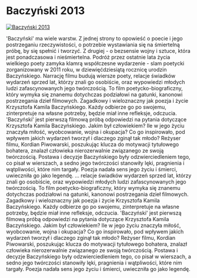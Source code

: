Baczyński 2013 
=============
[![Baczyński 2013 ](http://vidos.pl/images/player.gif)](http://vidos.pl/baczynski-2013)

 'Baczyński' ma wiele warstw. Z jednej strony to opowieść o poecie i jego postrzeganiu rzeczywistości, o potrzebie wystawiania się na śmiertelną próbę, by się spełnić i tworzyć. Z drugiej - o bezsensie wojny i sztuce, która jest ponadczasowa i nieśmiertelna. Podróż przez ostatnie lata życia wielkiego poety zamyka klamrą współczesne wydarzenie - slam poetycki zorganizowany w 2011 roku, w dziewięćdziesiątą rocznicę urodzin Baczyńskiego. Narrację filmu budują wiersze poety, relacje świadków wydarzeń sprzed lat, którzy znali go osobiście, oraz wypowiedzi młodych ludzi zafascynowanych jego twórczością. To film poetycko-biograficzny, który wymyka się znanemu dotychczas podziałowi na gatunki, kanonowi postrzegania dzieł filmowych. Zagadkowy i wieloznaczny jak poezja i życie Krzysztofa Kamila Baczyńskiego. Każdy odbierze go po swojemu, zinterpretuje na własne potrzeby, będzie miał inne refleksje, odczucia. 'Baczyński' jest pierwszą filmową próbą odpowiedzi na pytania dotyczące Krzysztofa Kamila Baczyńskiego. Jakim był człowiekiem? Ile w jego życiu znaczyła miłość, wyobcowanie, wojna i okupacja? Co go inspirowało, pod wpływem jakich wydarzeń tworzył i dlaczego zginął tak młodo? Reżyser filmu, Kordian Piwowarski, poszukując klucza do motywacji tytułowego bohatera, znalazł człowieka nierozerwalnie związanego ze swoją twórczością. Postawa i decyzje Baczyńskiego były odzwierciedleniem tego, co pisał w wierszach, a sedno jego twórczości stanowiły lęki, pragnienia i wątpliwości, które nim targały. Poezja nadała sens jego życiu i śmierci, uwieczniła go jako legendę.  ... relacje świadków wydarzeń sprzed lat, którzy znali go osobiście, oraz wypowiedzi młodych ludzi zafascynowanych jego twórczością. To film poetycko-biograficzny, który wymyka się znanemu dotychczas podziałowi na gatunki, kanonowi postrzegania dzieł filmowych. Zagadkowy i wieloznaczny jak poezja i życie Krzysztofa Kamila Baczyńskiego. Każdy odbierze go po swojemu, zinterpretuje na własne potrzeby, będzie miał inne refleksje, odczucia. 'Baczyński' jest pierwszą filmową próbą odpowiedzi na pytania dotyczące Krzysztofa Kamila Baczyńskiego. Jakim był człowiekiem? Ile w jego życiu znaczyła miłość, wyobcowanie, wojna i okupacja? Co go inspirowało, pod wpływem jakich wydarzeń tworzył i dlaczego zginął tak młodo? Reżyser filmu, Kordian Piwowarski, poszukując klucza do motywacji tytułowego bohatera, znalazł człowieka nierozerwalnie związanego ze swoją twórczością. Postawa i decyzje Baczyńskiego były odzwierciedleniem tego, co pisał w wierszach, a sedno jego twórczości stanowiły lęki, pragnienia i wątpliwości, które nim targały. Poezja nadała sens jego życiu i śmierci, uwieczniła go jako legendę.
